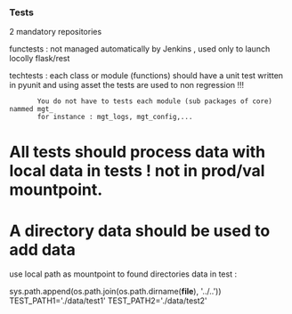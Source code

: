 ### Tests

2 mandatory repositories

functests : not managed automatically by Jenkins , used only to launch locolly flask/rest

techtests : each class or module (functions) should have a unit test written in pyunit
            and using asset 
            the tests are used to non regression !!!
           
           You do not have to tests each module (sub packages of core) nammed mgt_
           for instance : mgt_logs, mgt_config,...
#
# All tests should process data with local data in tests ! not in prod/val mountpoint.
# A directory data should be used to add data

use local path as mountpoint to found directories data in test :

sys.path.append(os.path.join(os.path.dirname(__file__), '../..'))
TEST_PATH1='./data/test1'
TEST_PATH2='./data/test2'
